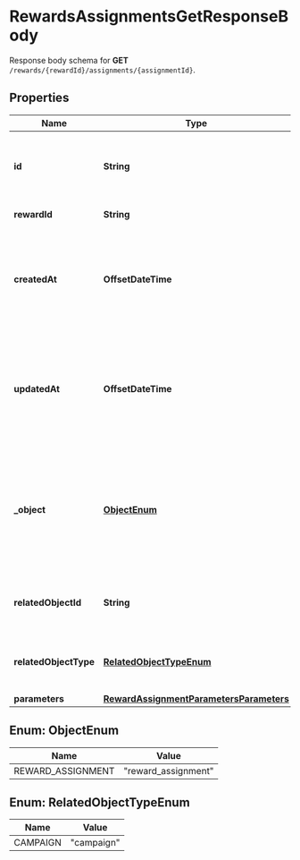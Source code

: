 

# RewardsAssignmentsGetResponseBody

Response body schema for **GET** `/rewards/{rewardId}/assignments/{assignmentId}`.

## Properties

| Name | Type | Description | Notes |
|------------ | ------------- | ------------- | -------------|
|**id** | **String** | Unique reward assignment ID, assigned by Voucherify. |  |
|**rewardId** | **String** | Associated reward ID. |  |
|**createdAt** | **OffsetDateTime** | Timestamp representing the date and time when the reward assignment was created in ISO 8601 format. |  |
|**updatedAt** | **OffsetDateTime** | Timestamp representing the date and time when the reward assignment was updated in ISO 8601 format. |  [optional] |
|**_object** | [**ObjectEnum**](#ObjectEnum) | The type of object represented by the JSON. This object stores information about the reward assignment. |  |
|**relatedObjectId** | **String** | Related object ID to which the reward was assigned. |  |
|**relatedObjectType** | [**RelatedObjectTypeEnum**](#RelatedObjectTypeEnum) | Related object type to which the reward was assigned. |  |
|**parameters** | [**RewardAssignmentParametersParameters**](RewardAssignmentParametersParameters.md) |  |  [optional] |



## Enum: ObjectEnum

| Name | Value |
|---- | -----|
| REWARD_ASSIGNMENT | &quot;reward_assignment&quot; |



## Enum: RelatedObjectTypeEnum

| Name | Value |
|---- | -----|
| CAMPAIGN | &quot;campaign&quot; |



